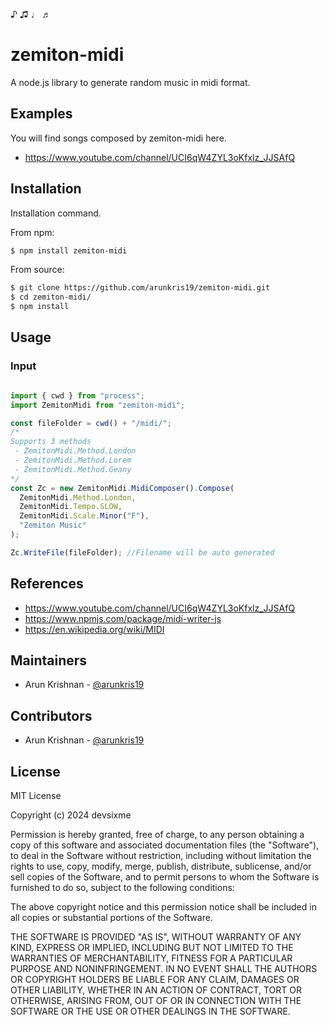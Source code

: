 ♪ ♫ ♩ ♬

# zemiton-midi

A node.js library to generate random music in midi format.

## Examples
You will find songs composed by zemiton-midi here.
* https://www.youtube.com/channel/UCI6qW4ZYL3oKfxlz_JJSAfQ

## Installation

Installation command.

From npm:
```bash
$ npm install zemiton-midi
```

From source:
```bash
$ git clone https://github.com/arunkris19/zemiton-midi.git
$ cd zemiton-midi/
$ npm install
```

## Usage


### Input

```js

import { cwd } from "process";
import ZemitonMidi from "zemiton-midi";

const fileFolder = cwd() + "/midi/";
/*
Supports 3 methods 
 - ZemitonMidi.Method.London
 - ZemitonMidi.Method.Lorem
 - ZemitonMidi.Method.Geany
*/
const Zc = new ZemitonMidi.MidiComposer().Compose(
  ZemitonMidi.Method.London,
  ZemitonMidi.Tempo.SLOW,
  ZemitonMidi.Scale.Minor("F"),
  "Zemiton Music"
);

Zc.WriteFile(fileFolder); //Filename will be auto generated

```
## References

  * https://www.youtube.com/channel/UCI6qW4ZYL3oKfxlz_JJSAfQ
  * https://www.npmjs.com/package/midi-writer-js
  * https://en.wikipedia.org/wiki/MIDI

## Maintainers

  * Arun Krishnan - [@arunkris19](https://github.com/arunkris19)

## Contributors

  * Arun Krishnan - [@arunkris19](https://github.com/arunkris19)

## License

MIT License

Copyright (c) 2024 devsixme

Permission is hereby granted, free of charge, to any person obtaining a copy
of this software and associated documentation files (the "Software"), to deal
in the Software without restriction, including without limitation the rights
to use, copy, modify, merge, publish, distribute, sublicense, and/or sell
copies of the Software, and to permit persons to whom the Software is
furnished to do so, subject to the following conditions:

The above copyright notice and this permission notice shall be included in all
copies or substantial portions of the Software.

THE SOFTWARE IS PROVIDED "AS IS", WITHOUT WARRANTY OF ANY KIND, EXPRESS OR
IMPLIED, INCLUDING BUT NOT LIMITED TO THE WARRANTIES OF MERCHANTABILITY,
FITNESS FOR A PARTICULAR PURPOSE AND NONINFRINGEMENT. IN NO EVENT SHALL THE
AUTHORS OR COPYRIGHT HOLDERS BE LIABLE FOR ANY CLAIM, DAMAGES OR OTHER
LIABILITY, WHETHER IN AN ACTION OF CONTRACT, TORT OR OTHERWISE, ARISING FROM,
OUT OF OR IN CONNECTION WITH THE SOFTWARE OR THE USE OR OTHER DEALINGS IN THE
SOFTWARE.
